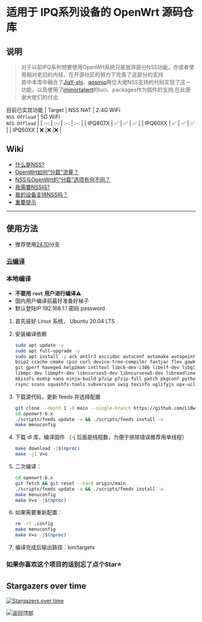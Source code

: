 # 适用于 IPQ系列设备的 OpenWrt 源码仓库

## 说明
>对于以前IPQ系列想要使用OpenWrt系统只能放弃部分NSS功能，亦或者使用相对老旧的内核，在开源社区的努力下完善了这部分的支持  
>其中本库中融合了[JiaY-shi](https://github.com/JiaY-shi/openwrt)、[qosmio](https://github.com/qosmio/openwrt-ipq)两位大佬NSS支持的代码实现了这一功能，以及使用了[immortalwrt](https://github.com/immortalwrt)的luci、packages作为插件的支持,在此感谢大佬们的付出

目前已实现功能
| Target  | NSS NAT | 2.4G WiFi <br />`NSS Offload` | 5G WiFi <br />`NSS Offload` |
| :-:     | :-:     | :-:       | :-:     |
| IPQ807X | ✅      | ✅       | ✅      |
| IPQ60XX | ✅      | ✅       | ✅      |
| IPQ50XX | ❌      |❌        |❌       |

## Wiki
- [什么是NSS?](https://github.com/qosmio/openwrt-ipq/blob/qualcommax-6.x-nss-wifi/README.md#whats-nss)
- [OpenWrt如何“分载”流量？](https://github.com/qosmio/openwrt-ipq/blob/qualcommax-6.x-nss-wifi/README.md#how-does-openwrt-offload-traffic)
- [NSS与OpenWrt的“分载”选项有何不同？](https://github.com/qosmio/openwrt-ipq/blob/qualcommax-6.x-nss-wifi/README.md#how-is-nss-different-from-openwrts-offloading-options)
- [我需要NSS吗?](https://github.com/qosmio/openwrt-ipq/blob/qualcommax-6.x-nss-wifi/README.md#do-i-need-nss)
- [我的设备支持NSS吗？](https://github.com/qosmio/openwrt-ipq/blob/qualcommax-6.x-nss-wifi/README.md#ok-i-want-nss-does-my-device-support-it)
- [重要提示](https://github.com/qosmio/openwrt-ipq/blob/qualcommax-6.x-nss-wifi/README.md#important-note)

---

## 使用方法
- 推荐使用[24.10](https://github.com/LiBwrt-op/openwrt-6.x/tree/openwrt-24.10)分支

### [云编译](https://github.com/breeze303/openwrt-ci)

### 本地编译

- **不要用 `root` 用户进行编译⚠**
- 国内用户编译前最好准备好梯子
- 默认登陆IP 192.168.1.1 密码 password


1. 首先装好 Linux 系统， Ubuntu 20.04 LTS

2. 安装编译依赖

   ```bash
   sudo apt update -y
   sudo apt full-upgrade -y
   sudo apt install -y ack antlr3 asciidoc autoconf automake autopoint binutils bison build-essential \
   bzip2 ccache cmake cpio curl device-tree-compiler fastjar flex gawk gettext gcc-multilib g++-multilib \
   git gperf haveged help2man intltool libc6-dev-i386 libelf-dev libglib2.0-dev libgmp3-dev libltdl-dev \
   libmpc-dev libmpfr-dev libncurses5-dev libncursesw5-dev libreadline-dev libssl-dev libtool lrzsz \
   mkisofs msmtp nano ninja-build p7zip p7zip-full patch pkgconf python3 python3-pip libpython3-dev qemu-utils \
   rsync scons squashfs-tools subversion swig texinfo uglifyjs upx-ucl unzip vim wget xmlto xxd zlib1g-dev zstd
   ```

3. 下载源代码，更新 feeds 并选择配置

   ```bash
   git clone --depth 1 -b main --single-branch https://github.com/LiBwrt-op/openwrt-6.x.git
   cd openwrt-6.x
   ./scripts/feeds update -a && ./scripts/feeds install -a
   make menuconfig
   ```

4. 下载 dl 库，编译固件
（-j 后面是线程数，为便于排除错误推荐用单线程）

   ```bash
   make download -j$(nproc)
   make -j1 V=s
   ```

5. 二次编译：

   ```bash
   cd openwrt-6.x
   git fetch && git reset --hard origin/main
   ./scripts/feeds update -a && ./scripts/feeds install -a
   make menuconfig
   make V=s -j$(nproc)
   ```

6. 如果需要重新配置：

   ```bash
   rm -rf .config
   make menuconfig
   make V=s -j$(nproc)
   ```

7. 编译完成后输出路径：bin/targets

### 如果你喜欢这个项目的话别忘了点个Star⭐
## Stargazers over time
[![Stargazers over time](https://starchart.cc/LiBwrt-op/openwrt-6.x.svg?variant=adaptive)](https://starchart.cc/LiBwrt-op/openwrt-6.x)

<a href="#readme">
<img src="https://img.shields.io/badge/-返回顶部-FFFFFF.svg" title="返回顶部" align="left"/>
</a>
